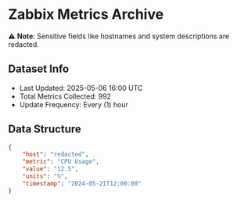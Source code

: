 # Zabbix Metrics Archive

⚠️ **Note**: Sensitive fields like hostnames and system descriptions are redacted.

## Dataset Info
- Last Updated: 2025-05-06 16:00 UTC
- Total Metrics Collected: 992
- Update Frequency: Every (1) hour

## Data Structure
```json
{
    "host": "redacted",
    "metric": "CPU Usage",
    "value": "12.5",
    "units": "%",
    "timestamp": "2024-05-21T12:00:00"
}
```

